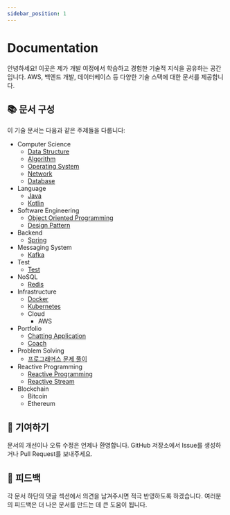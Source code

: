 ```yaml
---
sidebar_position: 1
---
```


# Documentation

안녕하세요! 이곳은 제가 개발 여정에서 학습하고 경험한 기술적 지식을 공유하는 공간입니다. 
AWS, 백엔드 개발, 데이터베이스 등 다양한 기술 스택에 대한 문서를 제공합니다.

## 📚 문서 구성
이 기술 문서는 다음과 같은 주제들을 다룹니다:

- Computer Science
  - [Data Structure](ComputerScience/DataStructure/index.md)
  - [Algorithm](ComputerScience/Algorithm/index.md)
  - [Operating System](ComputerScience/OS/index.md)
  - [Network](Network/index.md)
  - [Database](Database/index.md)
- Language
  - [Java](Language/Java/index.md)
  - [Kotlin](Language/Kotlin/index.md)
- Software Engineering
  - [Object Oriented Programming](OOP/index.md)
  - [Design Pattern](Design-Pattern/index.md)
- Backend
  - [Spring](Spring/index.md)
- Messaging System
  - [Kafka](MessageQueue/Kafka/index.md)
- Test
  - [Test](Test/index.md)
- NoSQL
  - [Redis](Redis/index.md)
- Infrastructure
  - [Docker](Docker/index.md)
  - [Kubernetes](Kubernetes/index.md)
  - Cloud
    - AWS
- Portfolio
  - [Chatting Application](Portfolio/ChattingApplication/index.md)
  - [Coach](Portfolio/Coach/index.md)
- Problem Solving
  - [프로그래머스 문제 풀이](ProblemSolving/Programmers/index.md)
- Reactive Programming
  - [Reactive Programming](Reactive-Programming/index.md)
  - [Reactive Stream](Reactive-Programming/Reactive-Stream/Reactive-Stream.md)
- Blockchain
  - Bitcoin
  - Ethereum

## 🤝 기여하기
문서의 개선이나 오류 수정은 언제나 환영합니다. GitHub 저장소에서 Issue를 생성하거나 Pull Request를 보내주세요.

## 📝 피드백
각 문서 하단의 댓글 섹션에서 의견을 남겨주시면 적극 반영하도록 하겠습니다. 여러분의 피드백은 더 나은 문서를 만드는 데 큰 도움이 됩니다.
